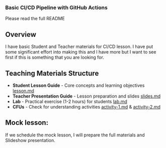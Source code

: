 ### Basic CI/CD Pipeline with GitHub Actions

Please read the full README

## Overview
I have basic Student and Teacher materials for CI/CD lesson. I have put some significant effort into making this and I have more but I want to see first if this is something that you are looking for.


## Teaching Materials Structure
- **Student Lesson Guide** - Core concepts and learning objectives [lesson.md](lesson.md)
- **Teacher Presentation Guide** - Lesson preparation and slides [slides.md](slides.md)
- **Lab** - Practical exercise (1-2 hours) for students [lab.md](lab.md)
- **CFUs** - Check for understanding activities [activity-1.md](activity-1.md) & [activity-2.md](activity-2.md)


## Mock lesson:

If we schedule the mock lesson, I will prepare the full materials and Slideshow presentation.
